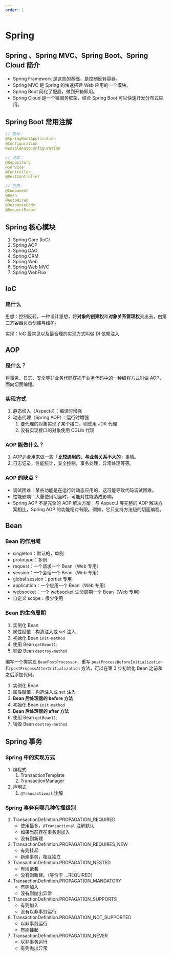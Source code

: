 ```yaml
---
order: 1
---
```


# Spring

## Spring 、Spring MVC、Spring Boot、Spring Cloud 简介

- Spring Framework 是这些的基础，是控制反转容器。
- Spring MVC 是 Spring 的快速搭建 Web 应用的一个模块。
- Spring Boot 简化了配置，做到开箱即用。
- Spring Cloud 是一个微服务框架，结合 Spring Boot 可以快速开发分布式应用。

## Spring Boot 常用注解

```java
// 启动：
@SpringBootApplication
@Configuration
@EnableAutoConfiguration

// 分层：
@Repository
@Service
@Controller
@RestController

// 应用：
@Component
@Bean
@AutoWired
@ResponseBody
@RequestParam
```

## Spring 核心模块

1. Spring Core (IoC)
2. Spring AOP
3. Spring DAO
4. Spring ORM
5. Spring Web
6. Spring Web MVC
7. Spring WebFlux

## IoC

### 是什么

思想：控制反转，一种设计思想，将**对象的创建权**和**对象关系管理权**交出去，由第三方容器负责创建与维护。

实现：IoC 最常见以及最合理的实现方式叫做 DI 依赖注入

## AOP

### 是什么？

将事务、日志、安全等非业务代码穿插于业务代码中的一种编程方式叫做 AOP，面向切面编程。

### 实现方式

1. 静态织入（AspectJ）：编译时增强
2. 动态代理（Spring AOP）：运行时增强
   1. 要代理的对象实现了某个接口，则使用 JDK 代理
   2. 没有实现接口的对象使用 CGLib 代理

### AOP 能做什么？

1. AOP适合用来做一些「**比较通用的、与业务关系不大的**」事情。
2. 日志记录，性能统计，安全控制，事务处理，异常处理等等。

### AOP 的缺点？

- 调试困难：某些功能是在运行时动态应用的，这可能导致代码调试困难。
- 性能影响：大量使用切面时，可能对性能造成影响。
- Spring AOP 不是完全的 AOP 解决方案：与 AspectJ 等完整的 AOP 解决方案相比，Spring AOP 的功能相对有限。例如，它只支持方法级的切面编程。

##  Bean

### Bean 的作用域

- singleton：默认的，单例
- prototype：多例
- request：一个请求一个 Bean（Web 专用）
- session：一个会话一个 Bean（Web 专用）
- global session：portlet 专用
- application：一个应用一个 Bean（Web 专用）
- websocket：一个 websocket 生命周期一个 Bean（Web 专用）
- 自定义 scope：很少使用

### Bean 的生命周期

1. 实例化 Bean
2. 属性赋值：构造注入或 set 注入
3. 初始化 Bean `init-method`
4. 使用 Bean `getBean();`
5. 销毁 Bean `destroy-method`



编写一个类实现 `BeanPostProcessor`，重写 `postProcessBeforeInitialization` 和 `postProcessAfterInitialization` 方法，可以在第 3 步初始化 Bean 之前和之后添加代码。

1. 实例化 Bean
2. 属性赋值：构造注入或 set 注入
3. **Bean 后处理器的 before 方法**
4. 初始化 Bean `init-method`
5. **Bean 后处理器的 after 方法**
6. 使用 Bean `getBean();`
7. 销毁 Bean `destroy-method`

## Spring 事务

### Spring 中的实现方式

1. 编程式
   1. TransactionTemplate
   2. TransactionManager
2. 声明式
   1. `@Transactional` 注解



### Spring 事务有哪几种传播级别

1. TransactionDefinition.PROPAGATION_REQUIRED
   - 使用最多，`@Transactional` 注解默认
   - 如果当前存在事务则加入
   - 没有则新建
2. TransactionDefinition.PROPAGATION_REQUIRES_NEW
   - 有则挂起
   - 新建事务，相互独立
3. TransactionDefinition.PROPAGATION_NESTED
   - 有则嵌套
   - 没有则新建。（等价于 ...REQUIRED）
4. TransactionDefinition.PROPAGATION_MANDATORY
   - 有则加入
   - 没有则抛出异常
5. TransactionDefinition.PROPAGATION_SUPPORTS
   - 有则加入
   - 没有以非事务运行
6. TransactionDefinition.PROPAGATION_NOT_SUPPORTED
   - 以非事务运行
   - 有则挂起
7. TransactionDefinition.PROPAGATION_NEVER
   - 以非事务运行
   - 有则抛出异常





















